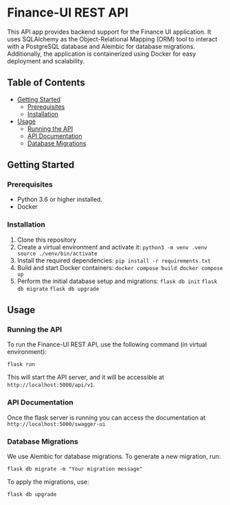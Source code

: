 # Finance-UI REST API

This API app provides backend support for the Finance UI application. It uses SQLAlchemy as the Object-Relational Mapping (ORM) tool to interact with a PostgreSQL database and Alembic for database migrations. Additionally, the application is containerized using Docker for easy deployment and scalability.

## Table of Contents

- [Getting Started](https://gitlab.com/justas-finance-app/finance-app-api/#getting-started)
  - [Prerequisites](https://gitlab.com/justas-finance-app/finance-app-api/#prerequisites)
  - [Installation](https://gitlab.com/justas-finance-app/finance-app-api/#installation)
- [Usage](https://gitlab.com/justas-finance-app/finance-app-api/#usage)
  - [Running the API](https://gitlab.com/justas-finance-app/finance-app-api/#running-the-api)
  - [API Documentation](https://gitlab.com/justas-finance-app/finance-app-api/#api-documentation)
  - [Database Migrations](https://gitlab.com/justas-finance-app/finance-app-api/#database-migrations)

## Getting Started

### Prerequisites

- Python 3.6 or higher installed.
- Docker

### Installation

1. Clone this repository
2. Create a virtual environment and activate it:
   `python3 -m venv .venv source ./venv/bin/activate`
3. Install the required dependencies:
   `pip install -r requirements.txt`
4. Build and start Docker containers:
   `docker compose build docker compose up`
5. Perform the initial database setup and migrations:
   `flask db init`
   `flask db migrate`
   `flask db upgrade`

## Usage

### Running the API

To run the Finance-UI REST API, use the following command (in virtual environment):

`flask run`

This will start the API server, and it will be accessible at `http://localhost:5000/api/v1`.

### API Documentation

Once the flask server is running you can access the documentation at `http://localhost:5000/swagger-ui`

### Database Migrations

We use Alembic for database migrations. To generate a new migration, run:

`flask db migrate -m "Your migration message"`

To apply the migrations, use:

`flask db upgrade`
